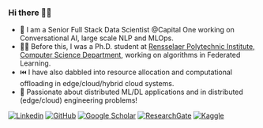 ### Hi there 👋👋

- 🔭 I am a Senior Full Stack Data Scientist @Capital One working on Conversational AI, large scale NLP and MLOps.  
- 🧑‍💻 Before this, I was a Ph.D. student at [Rensselaer Polytechnic Institute, Computer Science Department](https://science.rpi.edu/computer-science), working on algorithms in Federated Learning. 
- ⏮️ I have also dabbled into resource allocation and computational offloading in edge/cloud/hybrid cloud systems.
- 🤖 Passionate about distributed ML/DL applications and in distributed (edge/cloud) engineering problems! 

[![Linkedin](https://img.shields.io/badge/-LinkedIn-306EA8?style=flat&logo=Linkedin&logoColor=white&link=https://www.linkedin.com/in/anirbandas01/)](https://www.linkedin.com/in/anirbandas01/) 
[![GitHub](https://img.shields.io/badge/-GitHub-2F2F2F?style=flat&logo=github&logoColor=white&link=https://github.com/akaanirban)](https://github.com/akaanirban)
[![Google Scholar](https://img.shields.io/badge/-Google_Scholar-676767?style=flat&logo=google-scholar&logoColor=white&link=https://scholar.google.com/citations?user=h-5uB0oAAAAJ&hl=en)](https://scholar.google.com/citations?user=h-5uB0oAAAAJ&hl=en)
[![ResearchGate](https://img.shields.io/badge/-ResearchGate-59C3B5?style=flat&logo=researchgate&logoColor=white&link=https://www.researchgate.net/profile/Anirban-Das-10)](https://www.researchgate.net/profile/Anirban-Das-10)
[![Kaggle](https://img.shields.io/badge/-Kaggle-5DB0DB?style=flat&logo=Kaggle&logoColor=white&link=https://www.kaggle.com/anirbandas)](https://www.kaggle.com/anirbandas)

<!-- ![GitHub stats](https://github-readme-stats.vercel.app/api?username=akaanirban&show_icons=true&count_private=true&theme=algolia&hide_rank=true&custom_title=GitHub%20Stats&include_all_commits=true&hide=issues&hide_title=true) -->
<!-- ![Languages](https://github-readme-stats.vercel.app/api/top-langs/?username=akaanirban&layout=compact&hide=jupyter%20notebook&theme=dracula&custom_title=Top%20Languages&langs_count=4&count_private=true&show_icons=true&exclude_repo=NSL-VeinsSim) -->
